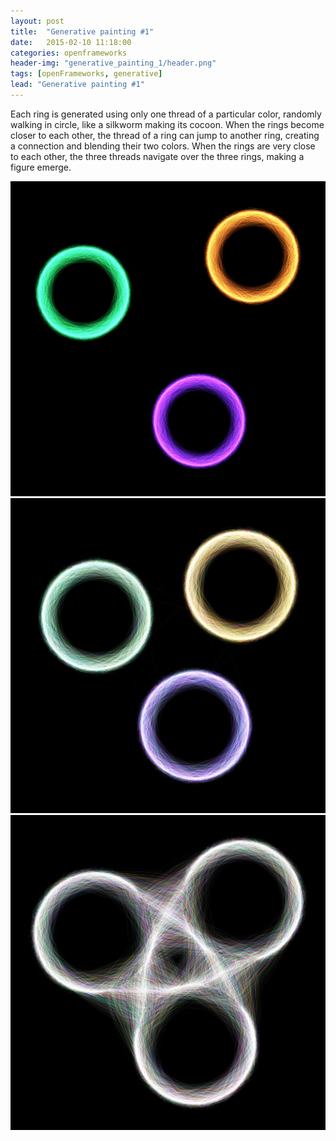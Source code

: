```yaml
---
layout: post
title:  "Generative painting #1"
date:   2015-02-10 11:18:00
categories: openframeworks
header-img: "generative_painting_1/header.png"
tags: [openFrameworks, generative]
lead: "Generative painting #1"
---
```


Each ring is generated using only one thread of a particular color, randomly walking in circle, like a silkworm making its cocoon. When the rings become closer to each other, the thread of a ring can jump to another ring, creating a connection and blending their two colors. When the rings are very close to each other, the three threads navigate over the three rings, making a figure emerge. 

<div class="figure">
	<a href="/img/posts/generative_painting_1/trinity_1.png" data-lightbox="generative_painting" alt="Generative painting 1">
		<img src="/img/posts/generative_painting_1/trinity_1_small.png" alt="Generative painting 1">
	</a>
</div>

<div class="figure">
	<a href="/img/posts/generative_painting_1/trinity_2.png" data-lightbox="generative_painting" alt="Generative painting 2">
		<img src="/img/posts/generative_painting_1/trinity_2_small.png" alt="Generative painting 2">
	</a>
</div>

<div class="figure">
	<a href="/img/posts/generative_painting_1/trinity_3.png" data-lightbox="generative_painting" alt="Generative painting 3">
		<img src="/img/posts/generative_painting_1/trinity_3_small.png" alt="Generative painting 3">
	</a>
</div>